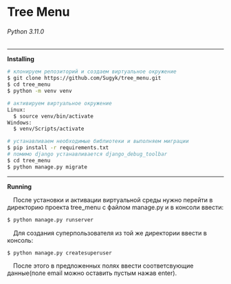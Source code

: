# Tree Menu
###### Python 3.11.0
---
 __Installing__
```bash
# клонируем репозиторий и создаем виртуальное окружение
$ git clone https://github.com/Sugyk/tree_menu.git
$ cd tree_menu
$ python -m venv venv
```
```bash
# активируем виртуальное окружение
Linux:
  $ source venv/bin/activate
Windows:
  $ venv/Scripts/activate
```
```bash
# устанавливаем необходимые библиотеки и выполняем миграции
$ pip install -r requirements.txt
# помимо django устанавливается django_debug_toolbar
$ cd tree_menu
$ python manage.py migrate
```
***
__Running__

&emsp;После установки и активации виртуальной среды нужно перейти в директорию проекта tree_menu с файлом <span>manage.py</span> и в консоли ввести:
```bash
$ python manage.py runserver
```
&emsp;Для создания суперпользователя из той же директории ввести в консоль:
```bash
$ python manage.py createsuperuser
```
&emsp;После этого в предложенных полях ввести соответсвующие данные(поле email можно оставить пустым нажав enter).
